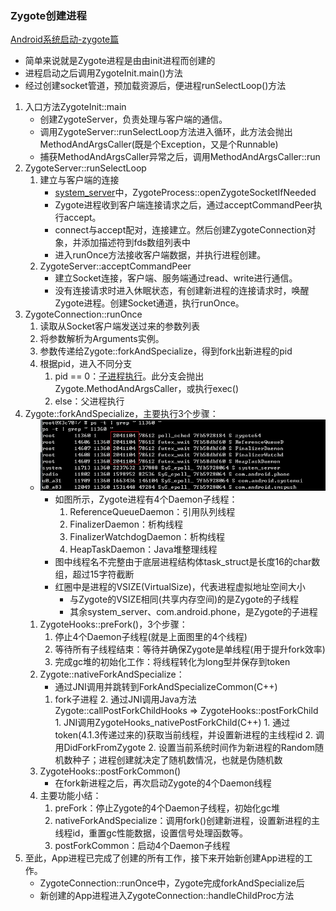 ### Zygote创建进程

[Android系统启动-zygote篇](../../../Common/SystemBoot/Boot_Zygote.md)
* 简单来说就是Zygote进程是由由init进程而创建的
* 进程启动之后调用ZygoteInit.main()方法
* 经过创建socket管道，预加载资源后，便进程runSelectLoop()方法

1. 入口方法ZygoteInit::main
    * 创建ZygoteServer，负责处理与客户端的通信。
    * 调用ZygoteServer::runSelectLoop方法进入循环，此方法会抛出MethodAndArgsCaller(既是个Exception，又是个Runnable)
    * 捕获MethodAndArgsCaller异常之后，调用MethodAndArgsCaller::run
2. ZygoteServer::runSelectLoop
    1. 建立与客户端的连接
        * [system_server](SystemServerProcess.md)中，ZygoteProcess::openZygoteSocketIfNeeded
        * Zygote进程收到客户端连接请求之后，通过acceptCommandPeer执行accept。
        * connect与accept配对，连接建立。然后创建ZygoteConnection对象，并添加描述符到fds数组列表中
        * 进入runOnce方法接收客户端数据，并执行进程创建。
    2. ZygoteServer::acceptCommandPeer
        * 建立Socket连接，客户端、服务端通过read、write进行通信。
        * 没有连接请求时进入休眠状态，有创建新进程的连接请求时，唤醒Zygote进程。创建Socket通道，执行runOnce。
3. ZygoteConnection::runOnce
    1. 读取从Socket客户端发送过来的参数列表
    2. 将参数解析为Arguments实例。
    3. 参数传递给Zygote::forkAndSpecialize，得到fork出新进程的pid
    4. 根据pid，进入不同分支
        1. pid == 0：[子进程执行](NewProcess.md)。此分支会抛出Zygote.MethodAndArgsCaller，或执行exec()
        2. else：父进程执行
4. Zygote::forkAndSpecialize，主要执行3个步骤：
    * ![查看Zygote进程细节](../img/ZygoteSubThread.png)
        * 如图所示，Zygote进程有4个Daemon子线程：
            1. ReferenceQueueDaemon：引用队列线程
            2. FinalizerDaemon：析构线程
            3. FinalizerWatchdogDaemon：析构线程
            4. HeapTaskDaemon：Java堆整理线程
        * 图中线程名不完整由于底层进程结构体task_struct是长度16的char数组，超过15字符截断
        * 红圈中是进程的VSIZE(VirtualSize)，代表进程虚拟地址空间大小
            * 与Zygote的VSIZE相同(共享内存空间)的是Zygote的子线程
            * 其余system_server、com.android.phone，是Zygote的子进程
    1. ZygoteHooks::preFork()，3个步骤：
        1. 停止4个Daemon子线程(就是上面图里的4个线程)
        2. 等待所有子线程结束：等待并确保Zygote是单线程(用于提升fork效率)
        3. 完成gc堆的初始化工作：将线程转化为long型并保存到token
    2. Zygote::nativeForkAndSpecialize：
        * 通过JNI调用并跳转到ForkAndSpecializeCommon(C++)
        1. fork子进程
            2. 通过JNI调用Java方法Zygote::callPostForkChildHooks => ZygoteHooks::postForkChild
                1. JNI调用ZygoteHooks_nativePostForkChild(C++)
                    1. 通过token(4.1.3传递过来的)获取当前线程，并设置新进程的主线程id
                    2. 调用DidForkFromZygote
                2. 设置当前系统时间作为新进程的Random随机数种子；进程创建就决定了随机数情况，也就是伪随机数
    3. ZygoteHooks::postForkCommon()
        * 在fork新进程之后，再次启动Zygote的4个Daemon线程
    4. 主要功能小结：
        1. preFork：停止Zygote的4个Daemon子线程，初始化gc堆
        2. nativeForkAndSpecialize：调用fork()创建新进程，设置新进程的主线程id，重置gc性能数据，设置信号处理函数等。
        3. postForkCommon：启动4个Daemon子线程
5. 至此，App进程已完成了创建的所有工作，接下来开始新创建App进程的工作。
    * ZygoteConnection::runOnce中，Zygote完成forkAndSpecialize后
    * 新创建的App进程进入ZygoteConnection::handleChildProc方法
